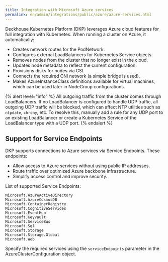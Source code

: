 ```yaml
---
title: Integration with Microsoft Azure services
permalink: en/admin/integrations/public/azure/azure-services.html
---
```


Deckhouse Kubernetes Platform (DKP) leverages Azure cloud features for full integration with Kubernetes.
When running a cluster on Azure, it automatically:

- Creates network routes for the PodNetwork.
- Configures external LoadBalancers for Kubernetes Service objects.
- Removes nodes from the cluster that no longer exist in the cloud.
- Updates node metadata to reflect the current configuration.
- Provisions disks for nodes via CSI.
- Connects the required CNI network (a simple bridge is used).
- Makes AzureInstanceClass definitions available for virtual machines, which can be used later in NodeGroup configurations.

{% alert level="info" %}
All outgoing traffic from the cluster comes through LoadBalancers.
If no LoadBalancer is configured to handle UDP traffic, all outgoing UDP traffic will be blocked,
which can affect NTP utilities such as `ntpdate`, `chrony`, etc.
To resolve this, manually add a rule for any UDP port to an existing LoadBalancer or create a Kubernetes Service of the LoadBalancer type with a UDP port.
{% endalert %}

## Support for Service Endpoints

DKP supports connections to Azure services via Service Endpoints.
These endpoints:

- Allow access to Azure services without using public IP addresses.
- Route traffic over optimized Azure backbone infrastructure.
- Simplify access control and improve security.

List of supported Service Endpoints:

```console
Microsoft.AzureActiveDirectory
Microsoft.AzureCosmosDB
Microsoft.ContainerRegistry
Microsoft.CognitiveServices
Microsoft.EventHub
Microsoft.KeyVault
Microsoft.ServiceBus
Microsoft.Sql
Microsoft.Storage
Microsoft.Storage.Global
Microsoft.Web
```

Specify the required services using the `serviceEndpoints` parameter in the AzureClusterConfiguration object.

